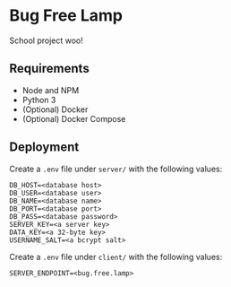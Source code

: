 # Bug Free Lamp
School project woo!

## Requirements

* Node and NPM
* Python 3
* (Optional) Docker
* (Optional) Docker Compose

## Deployment

Create a `.env` file under `server/` with the following values:

```
DB_HOST=<database host>
DB_USER=<database user>
DB_NAME=<database name>
DB_PORT=<database port>
DB_PASS=<database password>
SERVER_KEY=<a server key>
DATA_KEY=<a 32-byte key>
USERNAME_SALT=<a bcrypt salt>
```

Create a `.env` file under `client/` with the following values:

```
SERVER_ENDPOINT=<bug.free.lamp>
```
